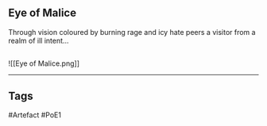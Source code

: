 ## Eye of Malice
Through vision coloured by burning rage and icy hate peers a visitor from a realm of ill intent...
##
![[Eye of Malice.png]]

---
## Tags
#Artefact
#PoE1